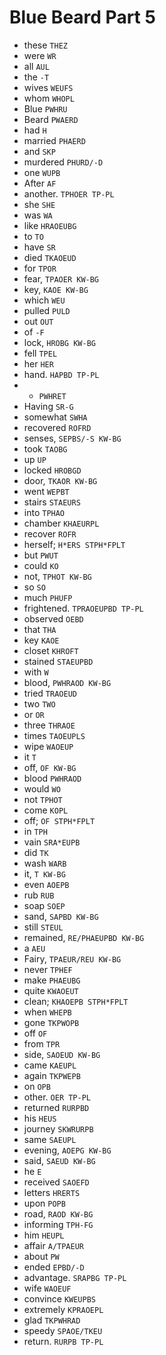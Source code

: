 # Blue Beard Part 5

* these `THEZ`
* were `WR`
* all `AUL`
* the `-T`
* wives `WEUFS`
* whom `WHOPL`
* Blue `PWHRU`
* Beard `PWAERD`
* had `H`
* married `PHAERD`
* and `SKP`
* murdered `PHURD/-D`
* one `WUPB`
* After `AF`
* another. `TPHOER TP-PL`
* she `SHE`
* was `WA`
* like `HRAOEUBG`
* to `TO`
* have `SR`
* died `TKAOEUD`
* for `TPOR`
* fear, `TPAOER KW-BG`
* key, `KAOE KW-BG`
* which `WEU`
* pulled `PULD`
* out `OUT`
* of `-F`
* lock, `HROBG KW-BG`
* fell `TPEL`
* her `HER`
* hand. `HAPBD TP-PL`
* * `PWHRET`
* Having `SR-G`
* somewhat `SWHA`
* recovered `ROFRD`
* senses, `SEPBS/-S KW-BG`
* took `TAOBG`
* up `UP`
* locked `HROBGD`
* door, `TKAOR KW-BG`
* went `WEPBT`
* stairs `STAEURS`
* into `TPHAO`
* chamber `KHAEURPL`
* recover `ROFR`
* herself; `H*ERS STPH*FPLT`
* but `PWUT`
* could `KO`
* not, `TPHOT KW-BG`
* so `SO`
* much `PHUFP`
* frightened. `TPRAOEUPBD TP-PL`
* observed `OEBD`
* that `THA`
* key `KAOE`
* closet `KHROFT`
* stained `STAEUPBD`
* with `W`
* blood, `PWHRAOD KW-BG`
* tried `TRAOEUD`
* two `TWO`
* or `OR`
* three `THRAOE`
* times `TAOEUPLS`
* wipe `WAOEUP`
* it `T`
* off, `OF KW-BG`
* blood `PWHRAOD`
* would `WO`
* not `TPHOT`
* come `KOPL`
* off; `OF STPH*FPLT`
* in `TPH`
* vain `SRA*EUPB`
* did `TK`
* wash `WARB`
* it, `T KW-BG`
* even `AOEPB`
* rub `RUB`
* soap `SOEP`
* sand, `SAPBD KW-BG`
* still `STEUL`
* remained, `RE/PHAEUPBD KW-BG`
* a `AEU`
* Fairy, `TPAEUR/REU KW-BG`
* never `TPHEF`
* make `PHAEUBG`
* quite `KWAOEUT`
* clean; `KHAOEPB STPH*FPLT`
* when `WHEPB`
* gone `TKPWOPB`
* off `OF`
* from `TPR`
* side, `SAOEUD KW-BG`
* came `KAEUPL`
* again `TKPWEPB`
* on `OPB`
* other. `OER TP-PL`
* returned `RURPBD`
* his `HEUS`
* journey `SKWRURPB`
* same `SAEUPL`
* evening, `AOEPG KW-BG`
* said, `SAEUD KW-BG`
* he `E`
* received `SAOEFD`
* letters `HRERTS`
* upon `POPB`
* road, `RAOD KW-BG`
* informing `TPH-FG`
* him `HEUPL`
* affair `A/TPAEUR`
* about `PW`
* ended `EPBD/-D`
* advantage. `SRAPBG TP-PL`
* wife `WAOEUF`
* convince `KWEUPBS`
* extremely `KPRAOEPL`
* glad `TKPWHRAD`
* speedy `SPAOE/TKEU`
* return. `RURPB TP-PL`
